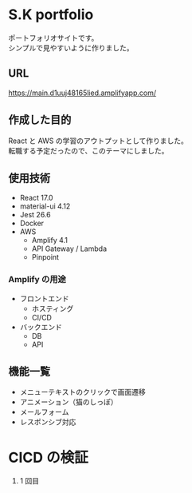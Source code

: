 # S.K portfolio

ポートフォリオサイトです。  
シンプルで見やすいように作りました。

## URL

https://main.d1uuj48165lied.amplifyapp.com/

## 作成した目的

React と AWS の学習のアウトプットとして作りました。  
転職する予定だったので、このテーマにしました。

## 使用技術

- React 17.0
- material-ui 4.12
- Jest 26.6
- Docker
- AWS
  - Amplify 4.1
  - API Gateway / Lambda
  - Pinpoint

### Amplify の用途

- フロントエンド
  - ホスティング
  - CI/CD
- バックエンド
  - DB
  - API

## 機能一覧

- メニューテキストのクリックで画面遷移
- アニメーション（猫のしっぽ）
- メールフォーム
- レスポンシブ対応

# CICD の検証

1. 1 回目

